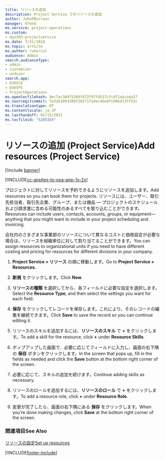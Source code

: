 ```yaml
---
title: リソースの追加
description: Project Service でのリソースの追加
author: JohnPBurrows
manager: kfend
ms.service: project-operations
ms.custom:
- dyn365-projectservice
ms.date: 7/31/2018
ms.topic: article
ms.author: ruhercul
audience: Admin
search.audienceType:
- admin
- customizer
- enduser
search.app:
- D365CE
- D365PS
- ProjectOperations
ms.openlocfilehash: 9ec7ac38475269f472f97f4537cfcdf1abcada37
ms.sourcegitcommit: fa32b1893286f20271fa4ec4be8fc68bd135f53c
ms.translationtype: HT
ms.contentlocale: ja-JP
ms.lasthandoff: 02/15/2021
ms.locfileid: "5285354"
---
```

# <a name="add-resources-project-service"></a><span data-ttu-id="b8c99-103">リソースの追加 (Project Service)</span><span class="sxs-lookup"><span data-stu-id="b8c99-103">Add resources (Project Service)</span></span>

[!include [banner](../includes/psa-now-project-operations.md)]

[!INCLUDE[cc-applies-to-psa-app-1x-2x](../includes/cc-applies-to-psa-app-1x-2x.md)]

<span data-ttu-id="b8c99-104">プロジェクトに対してリソースを予約できるようにリソースを追加します。</span><span class="sxs-lookup"><span data-stu-id="b8c99-104">Add resources so you can book them for projects.</span></span> <span data-ttu-id="b8c99-105">リソースには、ユーザー、取引先担当者、取引先企業、グループ、または備品 — プロジェクトのスケジュールおよび請求書に含める可能性のあるすべてを取り込むことができます。</span><span class="sxs-lookup"><span data-stu-id="b8c99-105">Resources can include users, contacts, accounts, groups, or equipment—anything that you might want to include in your project scheduling and invoicing.</span></span>  
  
<span data-ttu-id="b8c99-106">会社内のさまざまな事業部のリソースについて異なるコストと価格設定が必要な場合は、リソースを組織単位に対して割り当てることができます。</span><span class="sxs-lookup"><span data-stu-id="b8c99-106">You can assign resources to organizational units if you need to have different costing and pricing for resources for different divisions in your company.</span></span>  
  
1.  <span data-ttu-id="b8c99-107">**Project Service > リソース** の順に移動します。</span><span class="sxs-lookup"><span data-stu-id="b8c99-107">Go to **Project Service > Resources.**</span></span>  
  
2.  <span data-ttu-id="b8c99-108">**新規** をクリックします。</span><span class="sxs-lookup"><span data-stu-id="b8c99-108">Click **New**.</span></span>  
  
3.  <span data-ttu-id="b8c99-109">**リソースの種類** を選択してから、各フィールドに必要な設定を選択します。</span><span class="sxs-lookup"><span data-stu-id="b8c99-109">Select the **Resource Type**, and then select the settings you want for each field.</span></span>  
  
4.  <span data-ttu-id="b8c99-110">**保存** をクリックしてレコードを保存します。これにより、そのレコードの編集を継続できます。</span><span class="sxs-lookup"><span data-stu-id="b8c99-110">Click **Save** to save the record so you can continue editing it.</span></span>  
  
5.  <span data-ttu-id="b8c99-111">リソースのスキルを追加するには、**リソースのスキル** で **+** をクリックします。</span><span class="sxs-lookup"><span data-stu-id="b8c99-111">To add a skill for the resource, click **+** under **Resource Skills**.</span></span>  
  
6.  <span data-ttu-id="b8c99-112">ポップアップした画面で、必要に応じてフィールドに入力し、画面の右下隅の **保存** ボタンをクリックします。</span><span class="sxs-lookup"><span data-stu-id="b8c99-112">In the screen that pops up, fill in the fields as needed and click the **Save** button at the bottom right corner of the screen.</span></span>  
  
7.  <span data-ttu-id="b8c99-113">必要に応じて、スキルの追加を続けます。</span><span class="sxs-lookup"><span data-stu-id="b8c99-113">Continue adding skills as necessary.</span></span>  
  
8.  <span data-ttu-id="b8c99-114">リソースのロールを追加するには、**リソースのロール** で **+** をクリックします。</span><span class="sxs-lookup"><span data-stu-id="b8c99-114">To add a resource role, click **+** under **Resource Role**.</span></span>  
  
9. <span data-ttu-id="b8c99-115">変更が完了したら、画面の右下隅にある **保存** をクリックします。</span><span class="sxs-lookup"><span data-stu-id="b8c99-115">When you’re done making changes, click **Save** at the bottom right corner of the screen.</span></span>  
  
### <a name="see-also"></a><span data-ttu-id="b8c99-116">関連項目</span><span class="sxs-lookup"><span data-stu-id="b8c99-116">See Also</span></span>  
 [<span data-ttu-id="b8c99-117">リソースの設定</span><span class="sxs-lookup"><span data-stu-id="b8c99-117">Set up resources</span></span>](../psa/set-up-resources.md)


[!INCLUDE[footer-include](../includes/footer-banner.md)]